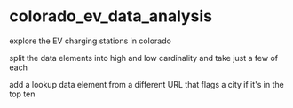 # colorado_ev_data_analysis
explore the EV charging stations in colorado

split the data elements into high and low cardinality and take just a few of each

add a lookup data element from a different URL that flags a city if it's in the top ten
